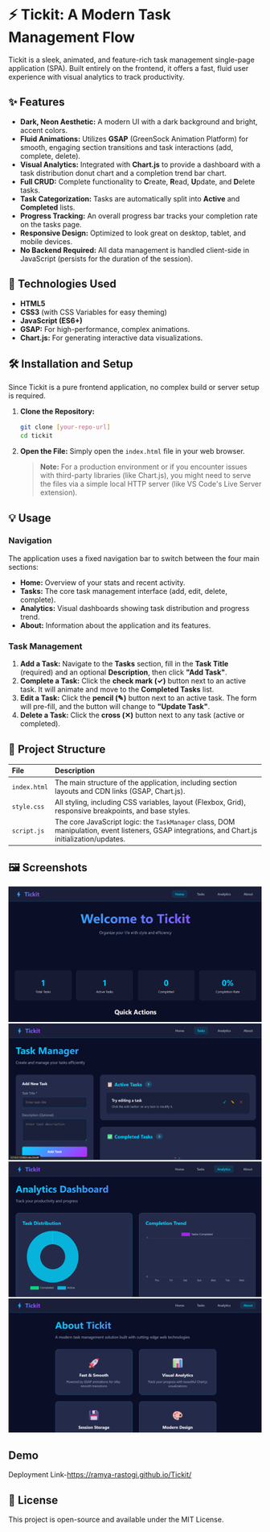 # ⚡ Tickit: A Modern Task Management Flow

Tickit is a sleek, animated, and feature-rich task management single-page application (SPA). Built entirely on the frontend, it offers a fast, fluid user experience with visual analytics to track productivity.

## ✨ Features

* **Dark, Neon Aesthetic:** A modern UI with a dark background and bright, accent colors.
* **Fluid Animations:** Utilizes **GSAP** (GreenSock Animation Platform) for smooth, engaging section transitions and task interactions (add, complete, delete).
* **Visual Analytics:** Integrated with **Chart.js** to provide a dashboard with a task distribution donut chart and a completion trend bar chart.
* **Full CRUD:** Complete functionality to **C**reate, **R**ead, **U**pdate, and **D**elete tasks.
* **Task Categorization:** Tasks are automatically split into **Active** and **Completed** lists.
* **Progress Tracking:** An overall progress bar tracks your completion rate on the tasks page.
* **Responsive Design:** Optimized to look great on desktop, tablet, and mobile devices.
* **No Backend Required:** All data management is handled client-side in JavaScript (persists for the duration of the session).

## 🚀 Technologies Used

* **HTML5**
* **CSS3** (with CSS Variables for easy theming)
* **JavaScript (ES6+)**
* **GSAP:** For high-performance, complex animations.
* **Chart.js:** For generating interactive data visualizations.

## 🛠️ Installation and Setup

Since Tickit is a pure frontend application, no complex build or server setup is required.

1.  **Clone the Repository:**
    ```bash
    git clone [your-repo-url]
    cd tickit
    ```

2.  **Open the File:**
    Simply open the `index.html` file in your web browser.

    > **Note:** For a production environment or if you encounter issues with third-party libraries (like Chart.js), you might need to serve the files via a simple local HTTP server (like VS Code's Live Server extension).

## 💡 Usage

### Navigation
The application uses a fixed navigation bar to switch between the four main sections:
* **Home:** Overview of your stats and recent activity.
* **Tasks:** The core task management interface (add, edit, delete, complete).
* **Analytics:** Visual dashboards showing task distribution and progress trend.
* **About:** Information about the application and its features.

### Task Management
1.  **Add a Task:** Navigate to the **Tasks** section, fill in the **Task Title** (required) and an optional **Description**, then click **"Add Task"**.
2.  **Complete a Task:** Click the **check mark (✓)** button next to an active task. It will animate and move to the **Completed Tasks** list.
3.  **Edit a Task:** Click the **pencil (✎)** button next to an active task. The form will pre-fill, and the button will change to **"Update Task"**.
4.  **Delete a Task:** Click the **cross (✕)** button next to any task (active or completed).

## 📂 Project Structure

| File | Description |
| :--- | :--- |
| `index.html` | The main structure of the application, including section layouts and CDN links (GSAP, Chart.js). |
| `style.css` | All styling, including CSS variables, layout (Flexbox, Grid), responsive breakpoints, and base styles. |
| `script.js` | The core JavaScript logic: the `TaskManager` class, DOM manipulation, event listeners, GSAP integrations, and Chart.js initialization/updates. |

## 🖼️ Screenshots
![alt text](image.png)
![alt text](image-1.png)
![alt text](image-2.png)
![alt text](image-3.png)


## Demo
Deployment Link-https://ramya-rastogi.github.io/Tickit/


## 📄 License

This project is open-source and available under the MIT License.
